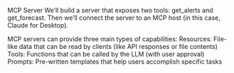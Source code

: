 MCP Server 
We’ll build a server that exposes two tools: get_alerts and get_forecast. Then we’ll connect the server to an MCP host (in this case, Claude for Desktop).

MCP servers can provide three main types of capabilities:
Resources: File-like data that can be read by clients (like API responses or file contents)
Tools: Functions that can be called by the LLM (with user approval)
Prompts: Pre-written templates that help users accomplish specific tasks


